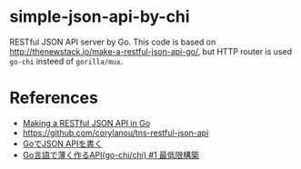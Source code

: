 # simple-json-api-by-chi
RESTful JSON API server by Go.
This code is based on http://thenewstack.io/make-a-restful-json-api-go/, but HTTP router is used `go-chi` insteed of `gorilla/mux`.


# References
- [Making a RESTful JSON API in Go](http://thenewstack.io/make-a-restful-json-api-go/)
- https://github.com/corylanou/tns-restful-json-api
- [GoでJSON APIを書く](http://sgykfjsm.github.io/blog/2016/03/13/golang-json-api-tutorial/)
- [Go言語で薄く作るAPI(go-chi/chi) #1 最低限構築](http://tikasan.hatenablog.com/entry/2017/11/26/130000)
